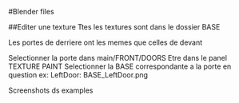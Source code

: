 #Blender files

##Editer une texture
Ttes les textures sont dans le dossier BASE

Les portes de derriere ont les memes que celles de devant

Selectionner la porte dans main/FRONT/DOORS
Etre dans le panel TEXTURE PAINT
Selectionner la BASE correspondante a la porte en question ex: LeftDoor: BASE_LeftDoor.png 

Screenshots ds examples